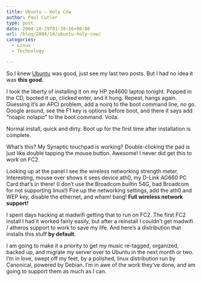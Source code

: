 ```yaml
---
title: Ubuntu – Holy Cow
author: Paul Cutler
type: post
date: 2004-10-29T01:39:16+00:00
url: /blog/2004/10/ubuntu-holy-cow/
categories:
  - Linux
  - Technology

---
```

So I knew [Ubuntu][1] was good, just see my last two posts. But I had no idea it was **this good.**

I took the liberty of installing it on my HP ze4600 laptop tonight. Popped in the CD, booted it up, clicked enter, and it hung. Repeat, hangs again. Guessing it&#8217;s an APCI problem, add a noirq to the boot command line, no go. Google around, see the F1 key is options before boot, and there it says add &#8220;noapic nolapic&#8221; to the boot command. Voila.

Normal install, quick and dirty. Boot up for the first time after installation is complete.

What&#8217;s this? My Synaptic touchpad is working? Double-clicking the pad is just like double tapping the mouse button. Awesome! I never did get this to work on FC2.

Looking up at the panel I see the wireless networking strength meter. Interesting, mouse over shows it sees device ath0, my D-Link AG660 PC Card that&#8217;s in there! (I don&#8217;t use the Broadcom builtin 54G, bad Broadcom for not supporting linux!) Fire up the networking settings, add the ath0 and WEP key, disable the ethernet, and wham! bang! **Full wireless network support!**

I spent days hacking at madwifi getting that to run on FC2. The first FC2 install I had it worked fairly easily, but after a reinstall I couldn&#8217;t get madwifi / atheros support to work to save my life. And here&#8217;s a distribution that installs this stuff **by default**.

I am going to make it a priority to get my music re-tagged, organized, backed up, and migrate my server over to Ubuntu in the next month or two. I&#8217;m in love, swept off my feet, by a polished, linux distribution run by Canonical, powered by Debian. I&#8217;m in awe of the work they&#8217;ve done, and am going to support them as much as I can.

 [1]: http://www.ubuntulinux.org
